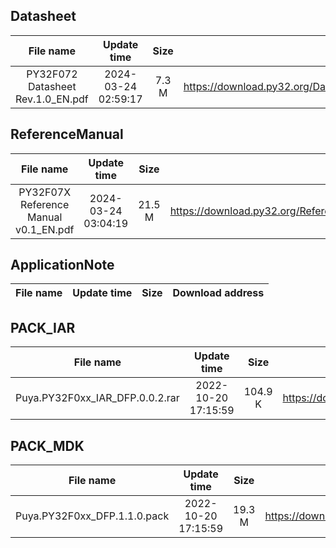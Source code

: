 ## Datasheet
| File name | Update time | Size | Download address |
| :----: | :----: | :----: | :----: |
| PY32F072 Datasheet Rev.1.0_EN.pdf | 2024-03-24 02:59:17 | 7.3 M | <https://download.py32.org/Datasheet/en/PY32F072%20Datasheet%20Rev.1.0_EN.pdf> |
## ReferenceManual
| File name | Update time | Size | Download address |
| :----: | :----: | :----: | :----: |
| PY32F07X Reference Manual v0.1_EN.pdf | 2024-03-24 03:04:19 | 21.5 M | <https://download.py32.org/ReferenceManual/en/PY32F07X%20Reference%20Manual%20v0.1_EN.pdf> |
## ApplicationNote
| File name | Update time | Size | Download address |
| :----: | :----: | :----: | :----: |
## PACK_IAR
| File name | Update time | Size | Download address |
| :----: | :----: | :----: | :----: |
| Puya.PY32F0xx_IAR_DFP.0.0.2.rar | 2022-10-20 17:15:59 | 104.9 K | <https://download.py32.org/PACK_IAR/en/Puya.PY32F0xx_IAR_DFP.0.0.2.rar> |
## PACK_MDK
| File name | Update time | Size | Download address |
| :----: | :----: | :----: | :----: |
| Puya.PY32F0xx_DFP.1.1.0.pack | 2022-10-20 17:15:59 | 19.3 M | <https://download.py32.org/PACK_MDK/en/Puya.PY32F0xx_DFP.1.1.0.pack> |
